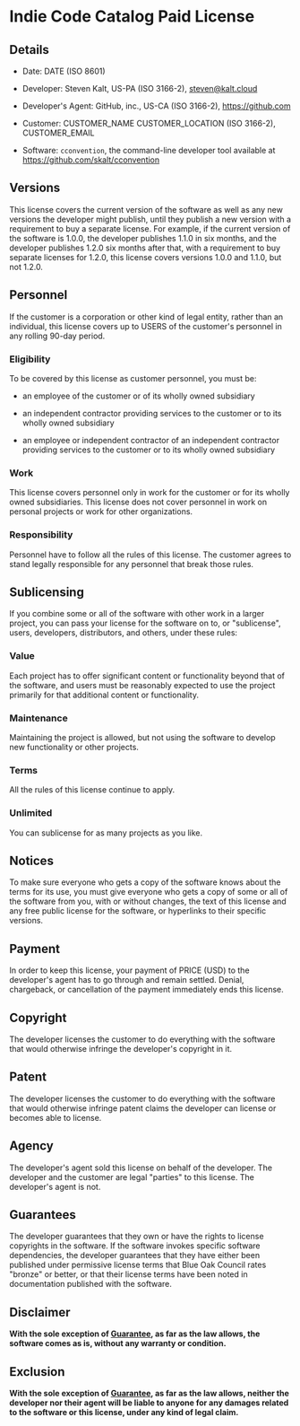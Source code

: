 # Indie Code Catalog Paid License

## Details

- Date: DATE (ISO 8601)

- Developer: Steven Kalt, US-PA (ISO 3166-2), steven@kalt.cloud

- Developer's Agent: GitHub, inc., US-CA (ISO 3166-2), https://github.com

- Customer: CUSTOMER_NAME CUSTOMER_LOCATION (ISO 3166-2), CUSTOMER_EMAIL

- Software: `cconvention`, the command-line developer tool available at https://github.com/skalt/cconvention

## Versions

This license covers the current version of the software as well as any new versions the developer might publish, until they publish a new version with a requirement to buy a separate license. For example, if the current version of the software is 1.0.0, the developer publishes 1.1.0 in six months, and the developer publishes 1.2.0 six months after that, with a requirement to buy separate licenses for 1.2.0, this license covers versions 1.0.0 and 1.1.0, but not 1.2.0.

## Personnel

If the customer is a corporation or other kind of legal entity, rather than an individual, this license covers up to USERS of the customer's personnel in any rolling 90-day period.

### Eligibility

To be covered by this license as customer personnel, you must be:

- an employee of the customer or of its wholly owned subsidiary

- an independent contractor providing services to the customer or to its wholly owned subsidiary

- an employee or independent contractor of an independent contractor providing services to the customer or to its wholly owned subsidiary

### Work

This license covers personnel only in work for the customer or for its wholly owned subsidiaries. This license does not cover personnel in work on personal projects or work for other organizations.

### Responsibility

Personnel have to follow all the rules of this license. The customer agrees to stand legally responsible for any personnel that break those rules.

## Sublicensing

If you combine some or all of the software with other work in a larger project, you can pass your license for the software on to, or "sublicense", users, developers, distributors, and others, under these rules:

### Value

Each project has to offer significant content or functionality beyond that of the software, and users must be reasonably expected to use the project primarily for that additional content or functionality.

### Maintenance

Maintaining the project is allowed, but not using the software to develop new functionality or other projects.

### Terms

All the rules of this license continue to apply.

### Unlimited

You can sublicense for as many projects as you like.

## Notices

To make sure everyone who gets a copy of the software knows about the terms for its use, you must give everyone who gets a copy of some or all of the software from you, with or without changes, the text of this license and any free public license for the software, or hyperlinks to their specific versions.

## Payment

In order to keep this license, your payment of PRICE (USD) to the developer's agent has to go through and remain settled. Denial, chargeback, or cancellation of the payment immediately ends this license.

## Copyright

The developer licenses the customer to do everything with the software that would otherwise infringe the developer's copyright in it.

## Patent

The developer licenses the customer to do everything with the software that would otherwise infringe patent claims the developer can license or becomes able to license.

## Agency

The developer's agent sold this license on behalf of the developer. The developer and the customer are legal "parties" to this license. The developer's agent is not.

## Guarantees

The developer guarantees that they own or have the rights to license copyrights in the software. If the software invokes specific software dependencies, the developer guarantees that they have either been published under permissive license terms that Blue Oak Council rates "bronze" or better, or that their license terms have been noted in documentation published with the software.

## Disclaimer

**With the sole exception of [Guarantee](#guarantees), as far as the law allows, the software comes as is, without any warranty or condition.**

## Exclusion

**With the sole exception of [Guarantee](#guarantees), as far as the law allows, neither the developer nor their agent will be liable to anyone for any damages related to the software or this license, under any kind of legal claim.**

